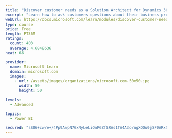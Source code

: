 ```yaml
---
title: "Discover customer needs as a Solution Architect for Dynamics 365 and Power Platform"
excerpt: "Learn how to ask customers questions about their business processes and feature requirements to create a viable solution."
webUrl: https://docs.microsoft.com/learn/modules/discover-customer-needs/
type: course
price: Free
length: PT36M
ratings:
  count: 403
  average: 4.6848636
heat: 66

provider:
  name: Microsoft Learn
  domain: microsoft.com
  images:
    - url: /assets/images/organizations/microsoft.com-50x50.jpg
      width: 50
      height: 50

levels:
  - Advanced

topics:
  - Power BI

secured: "sS06+cw/e+/4Pp9AwpN7GxNyLeLiOnPGZfSRAs1TA4A3o/ngXQOu0jSF0ARx564rhHi5Yb0YwGFEJHCgwp19UtNZwzedekS4cgHoOkNM4YCDEGAEl43uL9oRI1nqUkWe0fhZ/2l4gqDjmSGefv0MxxbNmGBC8R/sFg8vxRvu8gvhxfcx2v8HPOn020BpFRpUP4rIVpdHkiXJZzo0xq0tBtIAsieagfjr7e8WYmUQ+dF2Nu9FdwwtqMRN10UJ3029vHXcm70kuAScOsEMLPUTlM2J6mTHD/6NLOzCVnorEIh1criH9/oX3eRIsvAY1qMLvQhrBEMj7rQZqtm5OWaWNJ65JBIc87UAtPtpu0JP3UYzV0S/DQXG3004s5mkZ/RqXneKM6GdRMK3zegePPtC0g==;rc6KNe62stBHkRVMJDppyg=="
---
```


